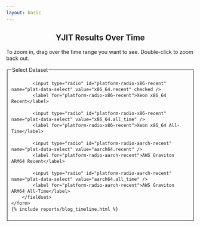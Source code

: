```yaml
---
layout: basic
---
```


<!-- Load d3.js -->
<script src="https://d3js.org/d3.v5.js"></script>

<h2 style="text-align: center;">YJIT Results Over Time</h2>

<script>
var timeParser = d3.timeParse("%Y %m %d %H %M %S");
var timePrinter = d3.timeFormat("%b %d %I%p");
var data_series;
var all_series_time_range;

document.timeline_data = {} // For sharing data w/ handlers
</script>

<p>
  To zoom in, drag over the time range you want to see. Double-click to zoom back out.
</p>

<div class="timeline_report">
    <img class="graph-loading" src="/images/loading.gif" height="32" width="32" style="display: none" />
    <div class="graph-error" style="display: none"><span style="color: red; font-size: 300%;">Error Loading Data (please reload page)</span></div>
    <form>
        <fieldset id="plat-select-fieldset" style="border: 1px solid black">
            <legend>Select Dataset</legend>

            <input type="radio" id="platform-radio-x86-recent" name="plat-data-select" value="x86_64.recent" checked />
            <label for="platform-radio-x86-recent">Xeon x86_64 Recent</label>

            <input type="radio" id="platform-radio-x86-recent" name="plat-data-select" value="x86_64.all_time" />
            <label for="platform-radio-x86-recent">Xeon x86_64 All-Time</label>

            <input type="radio" id="platform-radio-aarch-recent" name="plat-data-select" value="aarch64.recent" />
            <label for="platform-radio-aarch-recent">AWS Graviton ARM64 Recent</label>

            <input type="radio" id="platform-radio-aarch-recent" name="plat-data-select" value="aarch64.all_time" />
            <label for="platform-radio-aarch-recent">AWS Graviton ARM64 All-Time</label>
        </fieldset>
    </form>
    {% include reports/blog_timeline.html %}
</div>

<script>
// D3 line graph, based on https://www.d3-graph-gallery.com/graph/line_basic.html
// set the dimensions and margins of the graph
var margin = {top: 10, right: 30, bottom: 70, left: 40},
    width = 800 - margin.left - margin.right,
    height = 400 - margin.top - margin.bottom;

// append the svg object to the body of the page
var svg = d3.select("#timeline_rs_chart")
  .append("svg")
    .attr("viewBox", "0 0 " + (width + margin.left + margin.right) + " " + (height + margin.top + margin.bottom))
    .attr("xmlns", "http://www.w3.org/2000/svg")
    .attr("xmlns:xlink", "http://www.w3.org/1999/xlink")
    //.attr("width", width + margin.left + margin.right)
    //.attr("height", height + margin.top + margin.bottom)
  .append("g")
    .attr("transform",
          "translate(" + margin.left + "," + margin.top + ")");

// Add X axis --> it is a date format
var x = d3.scaleTime()
    .domain([new Date(), new Date()])
    .range([ 0, width ]);
document.timeline_data.x_axis_function = x; /* Export for the event handlers */
var xAxis = d3.axisBottom(x);
var xAxisGroup = svg.append("g")
    .attr("transform", "translate(0," + height + ")")
    .attr("class", "x_axis_group")
    .call(xAxis);
xAxisGroup.selectAll("text")
    .attr("transform", "rotate(-60)")
    .style("text-anchor", "end");
document.timeline_data.x_axis = xAxis;
document.timeline_data.x_axis_group = xAxisGroup;

// Add Y axis
var y = d3.scaleLinear()
        .domain([0, 1.0])  // Dynamically generate later
        .range([ height, 0 ]);
document.timeline_data.y_axis_function = y; /* Export for the event handlers */
document.timeline_data.y_axis = d3.axisLeft(y);
document.timeline_data.top_svg_group = svg.append("g")
  .call(document.timeline_data.y_axis);

var whiskerStrokeWidth = 1.0;
var whiskerBarWidth = 5;

var clip = svg.append("defs").append("svg:clipPath")
    .attr("id", "clip")
    .append("svg:rect")
    .attr("width", width + 30 )
    .attr("height", height + 20 )
    .attr("x", 0)
    .attr("y", -20);

// Code borrowed from https://d3-graph-gallery.com/graph/line_brushZoom.html
var idleTimeout = null;

function idled() { idleTimeout = null; }

function updateChart() {
    const extent = d3.event.selection

    // If no selection, back to initial coordinate. Otherwise, update X axis domain
    if (!extent) {
        if (!idleTimeout) {
            return (idleTimeout = setTimeout(idled, 350)); // This allows to wait a little bit
        }
        x.domain(d3.extent(all_series_time_range));
    } else {
        x.domain([x.invert(extent[0]), x.invert(extent[1])]);
        // Remove the grey brush area as soon as the selection has been done
        document.timeline_data.top_svg_group.select(".brush").call(brush.move, null);
    }
    // Update axis and circle position
    // Note: this doesn't seem to work with the other update function. Why not?
    xAxisGroup.transition().duration(1000).call(xAxis)
    svg
        .selectAll("circle.whiskerdot")
        .transition().duration(1000)
        .attr("cx", function(d) { return x(d.date) } )
        .attr("cy", function(d) { return y(d.value) } )
        ;

    svg
        .selectAll("line.whiskercenter")
        .transition().duration(1000)
        .attr("x1", function(d) { return x(d.date) } )
        .attr("y1", function(d) { return y(d.value - 2 * d.stddev) } )
        .attr("x2", function(d) { return x(d.date) } )
        .attr("y2", function(d) { return y(d.value + 2 * d.stddev) } )
        ;

    svg
        .selectAll("line.whiskertop")
        .transition().duration(1000)
        .attr("x1", function(d) { return x(d.date) - whiskerBarWidth / 2.0 } )
        .attr("y1", function(d) { return y(d.value + 2 * d.stddev) } )
        .attr("x2", function(d) { return x(d.date) + whiskerBarWidth / 2.0 } )
        .attr("y2", function(d) { return y(d.value + 2 * d.stddev) } )
        ;

    svg
        .selectAll("line.whiskerbottom")
        .transition().duration(1000)
        .attr("x1", function(d) { return x(d.date) - whiskerBarWidth / 2.0 } )
        .attr("y1", function(d) { return y(d.value - 2 * d.stddev) } )
        .attr("x2", function(d) { return x(d.date) + whiskerBarWidth / 2.0 } )
        .attr("y2", function(d) { return y(d.value - 2 * d.stddev) } )
        ;

    svg
        .selectAll("path.line")
        .transition().duration(1000)
        .attr("d", d3.line()
            .x(function(d) { return x(d.date) })
            .y(function(d) { return y(d.value) })
        );
}

var brush = d3.brushX()                 // Add the brush feature using the d3.brush function
    .extent( [ [0,0], [width,height] ] ) // initialise the brush area: start at 0,0 and finishes at width,height: it means I select the whole graph area
    .on("end", updateChart);

document.timeline_data.top_svg_group
    .append("g")
    .attr("class", "brush")
    .call(brush);

function updateDomainsAndAxesFromData() {
    // Find the new data scale based on visible series
    var minY = 0.0;
    var maxY = 1.0;
    var minX = data_series[0].time_range[0];
    var maxX = data_series[0].time_range[1];
    data_series.forEach(function (series) {
        let valueRange = series.value_range;
        if(series.visible && valueRange[0] < minY) {
            minY = valueRange[0];
        }
        if(series.visible && valueRange[1] > maxY) {
            maxY = valueRange[1];
        }
        if(series.visible && series.time_range[0] < minX) {
            minX = series.time_range[0];
        }
        if(series.visible && series.time_range[1] > maxX) {
            maxX = series.time_range[1];
        }
    });
    var yAxis = document.timeline_data.y_axis;
    var yAxisFunc = document.timeline_data.y_axis_function;

    var xAxis = document.timeline_data.x_axis;
    var xAxisFunc = document.timeline_data.x_axis_function;

    yAxisFunc.domain([minY, maxY]);
    yAxis.scale(yAxisFunc);
    document.timeline_data.top_svg_group.call(yAxis);

    xAxisFunc.domain([minX, maxX]);
    xAxis.scale(xAxisFunc);
    document.timeline_data.x_axis_group.call(xAxis);

    all_series_time_range = [minX, maxX];
}

function updateGraphFromData() {
    updateDomainsAndAxesFromData();

    // Add top-level SVG groups for data series
    svg.selectAll("g.svg_tl_data")
        .data(data_series, (item) => item.name)
        .join("g")
            .attr("class", d => "svg_tl_data " + d.name)
            .attr("visibility", d => d.visible ? "visible" : "hidden")
            ;

    data_series.forEach(function(item) {
        var group = svg.select("svg g.svg_tl_data." + item.name);

        // Add the graph line
        group.selectAll("path")
        .data([item.data])
        .join("path")
        .attr("class", "line")
        .attr("fill", "none")
        .attr("stroke", item.color)
        .attr("stroke-width", 1.5)
        .attr("d", d3.line()
            .x(function(d) { return x(d.date) })
            .y(function(d) { return y(d.value) })
            )
        .attr("clip-path", "url(#clip)");

        // Add a circle at each datapoint
        var circles = group.selectAll("circle.whiskerdot." + item.name)
        .data(item.data, (d) => d.date)
        .join("circle")
        .attr("class", "whiskerdot " + item.name)
        .attr("fill", item.color)
        .attr("r", 2.0)
        .attr("cx", function(d) { return x(d.date) } )
        .attr("cy", function(d) { return y(d.value) } )
        .attr("data-tooltip", function(d) { return item.benchmark + " at " + timePrinter(d.date) + ": " + d.value.toFixed(1) + " sec<br/>" + item.platform + " Ruby " + d.ruby_desc; } )
        .attr("clip-path", "url(#clip)")
        ;

        // Add the whiskers, which are an I-shape of lines
        var middle_lines = group.selectAll("line.whiskercenter." + item.name)
        .data(item.data, (d) => d.date)
        .join("line")
        .attr("class", "whiskercenter " + item.name)
        .attr("stroke", "black")
        .attr("stroke-width", whiskerStrokeWidth)
        .attr("x1", function(d) { return x(d.date) } )
        .attr("y1", function(d) { return y(d.value - 2 * d.stddev) } )
        .attr("x2", function(d) { return x(d.date) } )
        .attr("y2", function(d) { return y(d.value + 2 * d.stddev) } )
        .attr("clip-path", "url(#clip)")
        ;

        var top_whiskers = group.selectAll("line.whiskertop." + item.name)
        .data(item.data, (d) => d.date)
        .join("line")
        .attr("class", "whiskertop " + item.name)
        .attr("stroke", "black")
        .attr("stroke-width", whiskerStrokeWidth)
        .attr("x1", function(d) { return x(d.date) - whiskerBarWidth / 2.0 } )
        .attr("y1", function(d) { return y(d.value + 2 * d.stddev) } )
        .attr("x2", function(d) { return x(d.date) + whiskerBarWidth / 2.0 } )
        .attr("y2", function(d) { return y(d.value + 2 * d.stddev) } )
        .attr("clip-path", "url(#clip)")
        ;

        var bottom_whiskers = group.selectAll("line.whiskerbottom." + item.name)
        .data(item.data, (d) => d.date)
        .join("line")
        .attr("class", "whiskerbottom " + item.name)
        .attr("stroke", "black")
        .attr("stroke-width", whiskerStrokeWidth)
        .attr("x1", function(d) { return x(d.date) - whiskerBarWidth / 2.0 } )
        .attr("y1", function(d) { return y(d.value - 2 * d.stddev) } )
        .attr("x2", function(d) { return x(d.date) + whiskerBarWidth / 2.0 } )
        .attr("y2", function(d) { return y(d.value - 2 * d.stddev) } )
        .attr("clip-path", "url(#clip)")
        ;
    });

}

function rescaleGraphFromFetchedData() {
    updateAllFromCheckboxes();
    updateGraphFromData();
}

function setRequestPending() {
    console.log("Pending...");
    var loader = document.querySelector(".graph-loading");
    loader.style.display = "block";
    var error = document.querySelector(".graph-error");
    error.style.display = "none";
}

function setRequestFinished() {
    var loader = document.querySelector(".graph-loading");
    loader.style.display = "none";
    var error = document.querySelector(".graph-error");
    error.style.display = "none";
}

function setRequestError() {
    var loader = document.querySelector(".graph-loading");
    loader.style.display = "none";
    var error = document.querySelector(".graph-error");
    error.style.display = "block";
}


// Default to x86_64 recent-only data
setRequestPending();
fetch("/reports/timeline/blog_timeline.data.x86_64.recent.js").then(function (response) {
    if(response.ok) {
        return response.text().then(function (data) {
            setRequestFinished();
            eval(data);
            updateGraphFromData();
            rescaleGraphFromFetchedData();

            var handler = function(event) {
                // Did they click a platform radio button? If not, we ignore it.
                if(!event.target.matches('#plat-select-fieldset input[type="radio"]')) return;

                setRequestPending();
                var newDataSet = event.target.value;
                fetch("/reports/timeline/blog_timeline.data." + newDataSet + ".js").then(function(response) {
                    if(response.ok) {
                        return response.text().then(function(data) {
                            setRequestFinished();
                            eval(data);
                            rescaleGraphFromFetchedData();
                        });
                    } else {
                        setRequestError();
                    }
                });
            };
            // If anybody clicks a platform radio button, send a new request and cancel the old one, if any.
            document.addEventListener('click', handler);
        });
    } else {
        setRequestError();
    }
});

// Handle legend and checkboxes
document.getElementById("bottom_selection_checkboxes").style.display = "block";
var checkboxes = document.querySelectorAll("#bottom_selection_checkboxes li input");

function setHashParamFromCheckboxes() {
    //console.log("setHashParamFromCheckboxes");
    var newHash = "";
    checkboxes.forEach(function (cb) {
        if(cb.checked) {
            var bench = cb.getAttribute("data-benchmark");
            newHash += "+" + bench
        }
    });
    newHash = newHash.slice(1); // Remove extra leading plus

    window.location.hash = newHash;
}

function setCheckboxesFromHashParam() {
    var hash = window.location.hash;
    var benchmarks = hash.slice(1).split("+");

    var benchHash = {};
    benchmarks.forEach(function (bench) {
        benchHash[bench] = true;
    });

    checkboxes.forEach(function (cb) {
        var bench = cb.getAttribute("data-benchmark");
        if(benchHash[bench]) {
            if(!cb.checked) {
                cb.checked = true;
            }
        } else {
            if(cb.checked) {
                cb.checked = false;
            }
        }
    });
}

function updateAllFromCheckboxes() {
    checkboxes.forEach(function(cb) {
        updateAllFromCheckbox(cb);
    });
}

function updateAllFromCheckbox(cb) {
    var bench = cb.getAttribute("data-benchmark");
    var legendBox = document.querySelector("#timeline_legend_child li[data-benchmark=\"" + bench + "\"]");
    var graphSeries = document.querySelector("svg g.prod_ruby_with_yjit-" + bench);

    var thisDataSeries;
    if(data_series) {
        data_series.forEach(function (series) {
            if(series.name == "prod_ruby_with_yjit-" + bench) {
                thisDataSeries = series;
            }
        });
    }

    if(cb.checked) {
        /* Make series visible */
        if(thisDataSeries) { thisDataSeries.visible = true; }
        legendBox.style.display = "inline-block";
        if(graphSeries) { graphSeries.style.visibility = "visible"; }
    } else {
        /* Make series invisible */
        if(thisDataSeries) { thisDataSeries.visible = false; }
        legendBox.style.display = "none";
        if(graphSeries) { graphSeries.style.visibility = "hidden"; }
    }
}

window.addEventListener("hashchange", function () {
    setCheckboxesFromHashParam();
    updateAllFromCheckboxes();
});

setCheckboxesFromHashParam();
updateAllFromCheckboxes();

checkboxes.forEach(function (cb) {
    cb.addEventListener('change', function (event) {
        updateAllFromCheckbox(this);
        updateGraphFromData();
        setHashParamFromCheckboxes();
    });
});

</script>